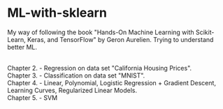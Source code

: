 # ML-with-sklearn
My way of following the book "Hands-On Machine Learning with Scikit-Learn, Keras, and TensorFlow" by Geron Aurelien. Trying to understand better ML. <br><br>

Chapter 2. - Regression on data set "California Housing Prices". <br>
Chapter 3. - Classification on data set "MNIST". <br>
Chapter 4. - Linear, Polynomial, Logistic Regression + Gradient Descent, Learning Curves, Regularized Linear Models. <br>
Chapter 5. - SVM <br>
